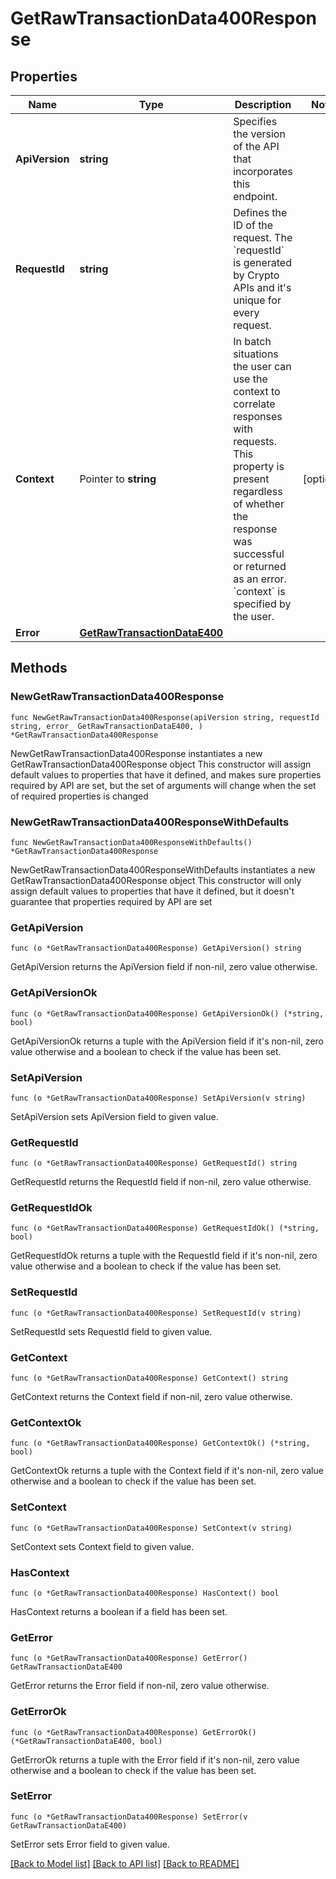 # GetRawTransactionData400Response

## Properties

Name | Type | Description | Notes
------------ | ------------- | ------------- | -------------
**ApiVersion** | **string** | Specifies the version of the API that incorporates this endpoint. | 
**RequestId** | **string** | Defines the ID of the request. The &#x60;requestId&#x60; is generated by Crypto APIs and it&#39;s unique for every request. | 
**Context** | Pointer to **string** | In batch situations the user can use the context to correlate responses with requests. This property is present regardless of whether the response was successful or returned as an error. &#x60;context&#x60; is specified by the user. | [optional] 
**Error** | [**GetRawTransactionDataE400**](GetRawTransactionDataE400.md) |  | 

## Methods

### NewGetRawTransactionData400Response

`func NewGetRawTransactionData400Response(apiVersion string, requestId string, error_ GetRawTransactionDataE400, ) *GetRawTransactionData400Response`

NewGetRawTransactionData400Response instantiates a new GetRawTransactionData400Response object
This constructor will assign default values to properties that have it defined,
and makes sure properties required by API are set, but the set of arguments
will change when the set of required properties is changed

### NewGetRawTransactionData400ResponseWithDefaults

`func NewGetRawTransactionData400ResponseWithDefaults() *GetRawTransactionData400Response`

NewGetRawTransactionData400ResponseWithDefaults instantiates a new GetRawTransactionData400Response object
This constructor will only assign default values to properties that have it defined,
but it doesn't guarantee that properties required by API are set

### GetApiVersion

`func (o *GetRawTransactionData400Response) GetApiVersion() string`

GetApiVersion returns the ApiVersion field if non-nil, zero value otherwise.

### GetApiVersionOk

`func (o *GetRawTransactionData400Response) GetApiVersionOk() (*string, bool)`

GetApiVersionOk returns a tuple with the ApiVersion field if it's non-nil, zero value otherwise
and a boolean to check if the value has been set.

### SetApiVersion

`func (o *GetRawTransactionData400Response) SetApiVersion(v string)`

SetApiVersion sets ApiVersion field to given value.


### GetRequestId

`func (o *GetRawTransactionData400Response) GetRequestId() string`

GetRequestId returns the RequestId field if non-nil, zero value otherwise.

### GetRequestIdOk

`func (o *GetRawTransactionData400Response) GetRequestIdOk() (*string, bool)`

GetRequestIdOk returns a tuple with the RequestId field if it's non-nil, zero value otherwise
and a boolean to check if the value has been set.

### SetRequestId

`func (o *GetRawTransactionData400Response) SetRequestId(v string)`

SetRequestId sets RequestId field to given value.


### GetContext

`func (o *GetRawTransactionData400Response) GetContext() string`

GetContext returns the Context field if non-nil, zero value otherwise.

### GetContextOk

`func (o *GetRawTransactionData400Response) GetContextOk() (*string, bool)`

GetContextOk returns a tuple with the Context field if it's non-nil, zero value otherwise
and a boolean to check if the value has been set.

### SetContext

`func (o *GetRawTransactionData400Response) SetContext(v string)`

SetContext sets Context field to given value.

### HasContext

`func (o *GetRawTransactionData400Response) HasContext() bool`

HasContext returns a boolean if a field has been set.

### GetError

`func (o *GetRawTransactionData400Response) GetError() GetRawTransactionDataE400`

GetError returns the Error field if non-nil, zero value otherwise.

### GetErrorOk

`func (o *GetRawTransactionData400Response) GetErrorOk() (*GetRawTransactionDataE400, bool)`

GetErrorOk returns a tuple with the Error field if it's non-nil, zero value otherwise
and a boolean to check if the value has been set.

### SetError

`func (o *GetRawTransactionData400Response) SetError(v GetRawTransactionDataE400)`

SetError sets Error field to given value.



[[Back to Model list]](../README.md#documentation-for-models) [[Back to API list]](../README.md#documentation-for-api-endpoints) [[Back to README]](../README.md)


